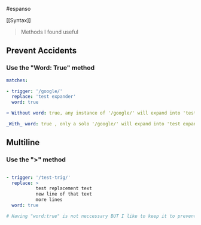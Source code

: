 #espanso

[[Syntax]]


> Methods I found useful

## Prevent Accidents
### Use the "Word: True" method

```yaml
matches:

- trigger: '/google/'
  replace: 'test expander'
  word: true

➡️ Without word: true, any instance of '/google/' will expand into 'test expander'

_With_ word: true , only a solo '/google/' will expand into 'test expander'

```

## Multiline
### Use the ">" method

```yaml

- trigger: '/test-trig/'
  replace: > 
           test replacement text
           new line of that text 
           more lines
  word: true

# Having "word:true" is not neccessary BUT I like to keep it to prevent any mistakes from happening

```
